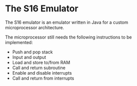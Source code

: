# The S16 Emulator

The S16 emulator is an emulator written in Java for a custom microprocessor architecture.

The microprocessor still needs the following instructions to be implemented:
 - Push and pop stack
 - Input and output
 - Load and store to/from RAM
 - Call and return subroutine
 - Enable and disable interrupts
 - Call and return from interrupts
